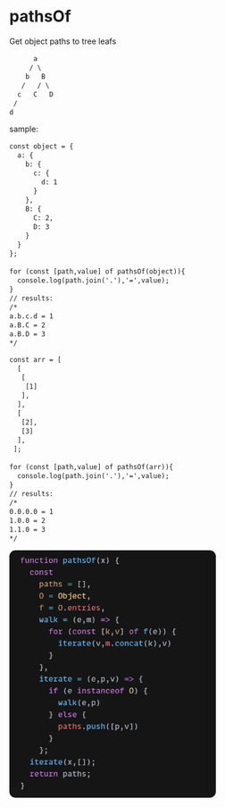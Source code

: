 # pathsOf
Get object paths to tree leafs

```
      a
     / \
    b   B
   /   / \
  c   C   D
 /
d

```
sample:
```
const object = {
  a: {
    b: {
      c: {
        d: 1
      }
    },
    B: {
      C: 2,
      D: 3
    }
  }
};

for (const [path,value] of pathsOf(object)){
  console.log(path.join('.'),'=',value);
}
// results:
/*
a.b.c.d = 1
a.B.C = 2
a.B.D = 3
*/
```

```
const arr = [
  [
   [
    [1]
   ],
  ],
  [
   [2],
   [3]
  ],
 ];

for (const [path,value] of pathsOf(arr)){
  console.log(path.join('.'),'=',value);
}
// results:
/*
0.0.0.0 = 1
1.0.0 = 2
1.1.0 = 3
*/
```
![pathsOf](/images/code.png)
